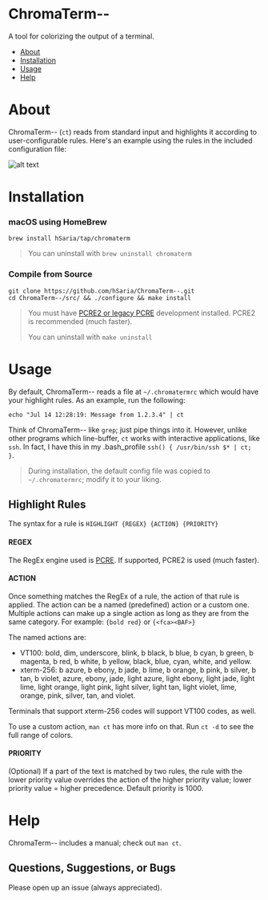# ChromaTerm--

A tool for colorizing the output of a terminal.

-   [About](#about)
-   [Installation](#installation)
-   [Usage](#usage)
-   [Help](#help)

# About

ChromaTerm-- (`ct`) reads from standard input and highlights it according to user-configurable rules. Here's an example using the rules in the included configuration file:

![alt text](tree/master/.github/junos-show-interface.png "Example output")

# Installation

### macOS using HomeBrew

    brew install hSaria/tap/chromaterm

> You can uninstall with `brew uninstall chromaterm`

### Compile from Source

    git clone https://github.com/hSaria/ChromaTerm--.git
    cd ChromaTerm--/src/ && ./configure && make install

> You must have [PCRE2 or legacy PCRE](https://www.pcre.org) development installed. PCRE2 is recommended (much faster).
>
> You can uninstall with `make uninstall`

# Usage

By default, ChromaTerm-- reads a file at `~/.chromatermrc` which would have your highlight rules. As an example, run the following:

    echo "Jul 14 12:28:19: Message from 1.2.3.4" | ct

Think of ChromaTerm-- like `grep`; just pipe things into it. However, unlike other programs which line-buffer, `ct` works with interactive applications, like `ssh`. In fact, I have this in my .bash_profile `ssh() { /usr/bin/ssh $* | ct; }`.

> During installation, the default config file was copied to `~/.chromatermrc`; modify it to your liking.

## Highlight Rules

The syntax for a rule is `HIGHLIGHT {REGEX} {ACTION} {PRIORITY}`

#### REGEX

The RegEx engine used is [PCRE](https://www.pcre.org). If supported, PCRE2 is used (much faster).

#### ACTION

Once something matches the RegEx of a rule, the action of that rule is applied. The action can be a named (predefined) action or a custom one. Multiple actions can make up a single action as long as they are from the same category. For example: `{bold red}` or `{<fca><BAF>}`

The named actions are:

-   VT100: bold, dim, underscore, blink, b black, b blue, b cyan, b green, b magenta, b red, b white, b yellow, black, blue, cyan, white, and yellow.
-   xterm-256: b azure, b ebony, b jade, b lime, b orange, b pink, b  silver, b tan, b violet, azure, ebony, jade, light azure, light ebony, light jade, light lime, light orange, light pink, light silver, light tan, light violet, lime, orange, pink, silver, tan, and violet.

Terminals that support xterm-256 codes will support VT100 codes, as well.

To use a custom action, `man ct` has more info on that. Run `ct -d` to see the full range of colors.

#### PRIORITY

(Optional) If a part of the text is matched by two rules, the rule with the lower priority value overrides the action of the higher priority value; lower priority value = higher precedence. Default priority is 1000.

# Help

ChromaTerm-- includes a manual; check out `man ct`.

## Questions, Suggestions, or Bugs

Please open up an issue (always appreciated).
